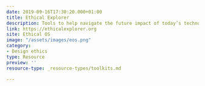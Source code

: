 ```yaml
---
date: 2019-09-16T17:30:20.000+01:00
title: Ethical Explorer
description: Tools to help navigate the future impact of today’s technology.
link: https://ethicalexplorer.org
site: Ethical OS
image: "/assets/images/eos.png"
category:
- Design ethics
type: Resource
preview: ''
resource-type: _resource-types/toolkits.md

---
```

